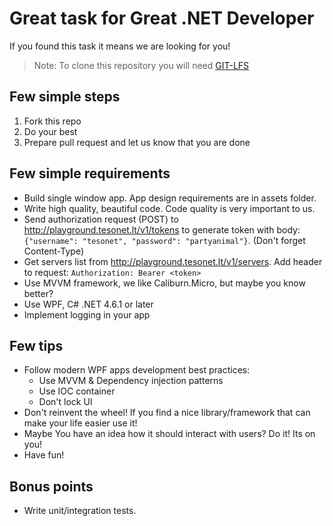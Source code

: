 # Great task for Great .NET Developer

If you found this task it means we are looking for you!

> Note: To clone this repository you will need [GIT-LFS](https://git-lfs.github.com/)

## Few simple steps

1. Fork this repo
2. Do your best
3. Prepare pull request and let us know that you are done

## Few simple requirements

- Build single window app. App design requirements are in assets folder.
- Write high quality, beautiful code. Code quality is very important to us.
- Send authorization request (POST) to http://playground.tesonet.lt/v1/tokens to generate token with body: `{"username": "tesonet", "password": "partyanimal"}`. (Don't forget Content-Type)
- Get servers list from http://playground.tesonet.lt/v1/servers. Add header to request: `Authorization: Bearer <token>`
- Use MVVM framework, we like Caliburn.Micro, but maybe you know better?
- Use WPF, C# .NET 4.6.1 or later
- Implement logging in your app

## Few tips
- Follow modern WPF apps development best practices:
  - Use MVVM & Dependency injection patterns
  - Use IOC container
  - Don't lock UI
- Don't reinvent the wheel! If you find a nice library/framework that can make your life easier use it!
- Maybe You have an idea how it should interact with users? Do it! Its on you!
- Have fun!

## Bonus points
- Write unit/integration tests.
